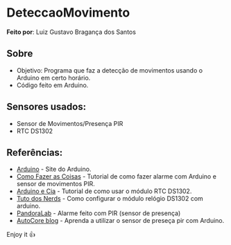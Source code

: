 # DeteccaoMovimento

**Feito por**: Luiz Gustavo Bragança dos Santos

Sobre
---
- Objetivo: Programa que faz a detecção de movimentos usando o Arduino em certo horário.
- Código feito em Arduino.

Sensores usados:
---
- Sensor de Movimentos/Presença PIR
- RTC DS1302

Referências:
---
- [Arduino](https://www.arduino.cc/) - Site do Arduino.
- [Como Fazer as Coisas](http://www.comofazerascoisas.com.br/como-fazer-um-alarme-com-arduino-sensor-de-movimentos-pir.html) - Tutorial de como fazer alarme com Arduino e sensor de movimentos PIR.
- [Arduino e Cia](http://www.arduinoecia.com.br/2014/11/arduino-modulo-rtc-ds1302.html) - Tutorial de como usar o módulo RTC DS1302.
- [Tuto dos Nerds](http://tutodosnerds.blogspot.com.br/2015/02/como-configurar-o-modulo-relogio-ds1302.html) - Como configurar o módulo relógio DS1302 com arduino.
- [PandoraLab](https://pandoralab.com.br/tutorial/tutorial-alarme-feito-com-pir-sensor-de-presenca/) - Alarme feito com PIR (sensor de presença)
- [AutoCore blog](http://autocorerobotica.blog.br/aprenda-a-utilizar-o-sensor-de-presenca-pir-com-arduino/) - Aprenda a utilizar o sensor de preseça pir com Arduino.

Enjoy it :+1:
